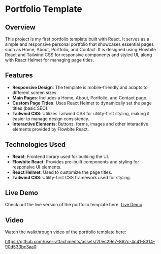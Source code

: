# Portfolio Template

## Overview

This project is my first portfolio template built with React. It serves as a simple and responsive personal portfolio that showcases essential pages such as Home, About, Portfolio, and Contact. It is designed using Flowbite React and Tailwind CSS for responsive components and styled UI, along with React Helmet for managing page titles.

## Features

- **Responsive Design**: The template is mobile-friendly and adapts to different screen sizes.
- **Main Pages**: Includes a Home, About, Portfolio, and Contact page.
- **Custom Page Titles**: Uses React Helmet to dynamically set the page titles (basic SEO).
- **Tailwind CSS**: Utilizes Tailwind CSS for utility-first styling, making it easier to manage design consistency.
- **Interactive Elements**: Buttons, forms, images and other interactive elements provided by Flowbite React.

## Technologies Used

- **React**: Frontend library used for building the UI.
- **Flowbite React**: Provides pre-built components and styling for responsive UI elements.
- **React Helmet**: Used to customize the page titles.
- **Tailwind CSS**: Utility-first CSS framework used for styling.

## Live Demo

Check out the live version of the portfolio template here: [Live Demo](https://k7413ds433d.github.io/Start-React/)

## Video

Watch the walkthrough video of the portfolio template here:

https://github.com/user-attachments/assets/20ec29e7-862c-4c41-8314-90d533bc3aa0
